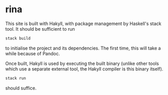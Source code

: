 # rina

This site is built with Hakyll, with package management by Haskell's stack tool.
It should be sufficient to run
```bash
stack build
```
to initialise the project and its dependencies.
The first time, this will take a while because of Pandoc.

Once built, Hakyll is used by executing the built binary (unlike other tools which use a separate external tool, the Hakyll compiler is this binary itself).
```bash
stack run
```
should suffice.
